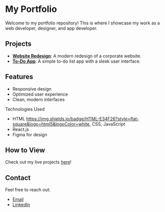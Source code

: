 # My Portfolio

Welcome to my portfolio repository! This is where I showcase my work as a web developer, designer, and app developer.

## Projects
- **[Website Redesign](./website-redesign/)**: A modern redesign of a corporate website.
- **[To-Do App](./todo-app/)**: A simple to-do list app with a sleek user interface.

## Features
- Responsive design
- Optimized user experience
- Clean, modern interfaces

 Technologies Used
- HTML https://img.shields.io/badge/HTML-E34F26?style=flat-square&logo=html5&logoColor=white, CSS, JavaScript
- React.js
- Figma for design

## How to View
Check out my live projects [here](https://tekbrytoh-portfolio.netlify.app/)!

## Contact
Feel free to reach out:
- [Email](mailto:brytohochieng@gmail.com)
- [LinkedIn](https://www.linkedin.com/in/brighton-ochieng-689840316)
